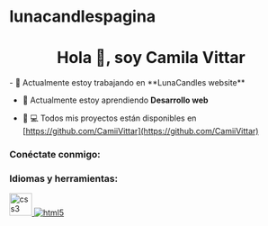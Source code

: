 # lunacandlespagina
<h1 align="center">Hola 👋, soy Camila Vittar</h1>
- 🔭 Actualmente estoy trabajando en **LunaCandles website**

- 🌱 Actualmente estoy aprendiendo **Desarrollo web**

- 👨‍ 💻 Todos mis proyectos están disponibles en [https://github.com/CamiiVittar](https://github.com/CamiiVittar)

<h3 align="left">Conéctate conmigo:</h3>
<p align= "left">
</p>

<h3 align="left">Idiomas y herramientas:</h3>
<p align="left"> <a href="https://www.w3schools.com/css/" target="_blank" rel="noreferrer"> <img src="https://raw.githubusercontent. com/devicons/devicon/master/icons/css3/css3-original-wordmark.svg" alt="css3" width="40" height="40"/> </a> <a href="https:// www.w3.org/html/" target="_blank" rel="noreferrer"> <img src="https://raw.githubusercontent.com/devicons/devicon/master/icons/html5/html5-original-wordmark .svg" alt="html5" ancho="40" alto="40"/> </a> </p>
